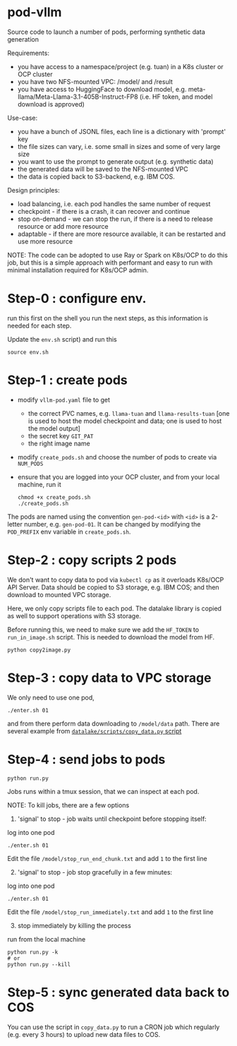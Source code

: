 # pod-vllm
Source code to launch a number of pods, performing synthetic data generation

Requirements: 
* you have access to a namespace/project (e.g. tuan) in a K8s cluster or OCP cluster
* you have two NFS-mounted VPC: /model/ and /result
* you have access to HuggingFace to download model, e.g. meta-llama/Meta-Llama-3.1-405B-Instruct-FP8 (i.e. HF token, and model download is approved)

Use-case:
* you have a bunch of JSONL files, each line is a dictionary with 'prompt' key
* the file sizes can vary, i.e. some small in sizes and some of very large size
* you want to use the prompt to generate output (e.g. synthetic data)
* the generated data will be saved to the NFS-mounted VPC
* the data is copied back to S3-backend, e.g. IBM COS.

Design principles:
* load balancing, i.e. each pod handles the same number of request
* checkpoint - if there is a crash, it can recover and continue
* stop on-demand - we can stop the run, if there is a need to release resource or add more resource
* adaptable - if there are more resource available, it can be restarted and use more resource

NOTE: The code can be adopted to use Ray or Spark on K8s/OCP to do this job, but this is a simple approach with performant and easy to run with minimal installation required for K8s/OCP admin.

# Step-0 : configure env.

run this first on the shell you run the next steps, as this information is needed for each step.

Update the `env.sh` script) and run this
```
source env.sh
```


# Step-1 : create pods

* modify `vllm-pod.yaml` file to get
  + the correct PVC names, e.g. `llama-tuan` and `llama-results-tuan` [one is used to host the model checkpoint and data; one is used to host the model output]
  + the secret key `GIT_PAT`
  + the right image name

* modify `create_pods.sh` and choose the number of pods to create via `NUM_PODS`

* ensure that you are logged into your OCP cluster, and from your local machine, run it

  ```
  chmod +x create_pods.sh
  ./create_pods.sh
  ```
  
The pods are named using the convention `gen-pod-<id>` with `<id>` is a 2-letter number, e.g. `gen-pod-01`. It can be changed by modifying the `POD_PREFIX` env variable in `create_pods.sh`. 


# Step-2 : copy scripts 2 pods

We don't want to copy data to pod via `kubectl cp` as it overloads K8s/OCP API Server. Data should be copied to S3 storage, e.g. IBM COS; and then download to mounted VPC storage. 

Here, we only copy scripts file to each pod. The datalake library is copied as well to support operations with S3 storage.

Before running this, we need to make sure we add the `HF_TOKEN` to `run_in_image.sh` script. This is needed to download the model from HF.

```
python copy2image.py
```

# Step-3 : copy data to VPC storage

We only need to use one pod, 
```
./enter.sh 01
```
and from there perform data downloading to `/model/data` path. There are several example from [`datalake/scripts/copy_data.py` script](https://github.ibm.com/Common-TimeSeries-Analytics-Library/datalake/blob/master/scripts/copy_data.py)


# Step-4 : send jobs to pods


```
python run.py
```

Jobs runs within a tmux session, that we can inspect at each pod. 

NOTE: To kill jobs, there are a few options

1. 'signal' to stop - job waits until checkpoint before stopping itself:

  log into one pod
```
./enter.sh 01
```
Edit the file `/model/stop_run_end_chunk.txt` and add `1` to the first line

 2. 'signal' to stop - job stop gracefully in a few minutes:

  log into one pod
```
./enter.sh 01
```
Edit the file `/model/stop_run_immediately.txt` and add `1` to the first line
  
3. stop immediately by killing the process

run from the local machine
```
python run.py -k
# or
python run.py --kill

```

# Step-5 : sync generated data back to COS

You can use the script in `copy_data.py` to run a CRON job which regularly (e.g. every 3 hours) to upload new data files to COS.
